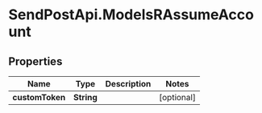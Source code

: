 # SendPostApi.ModelsRAssumeAccount

## Properties
Name | Type | Description | Notes
------------ | ------------- | ------------- | -------------
**customToken** | **String** |  | [optional] 


